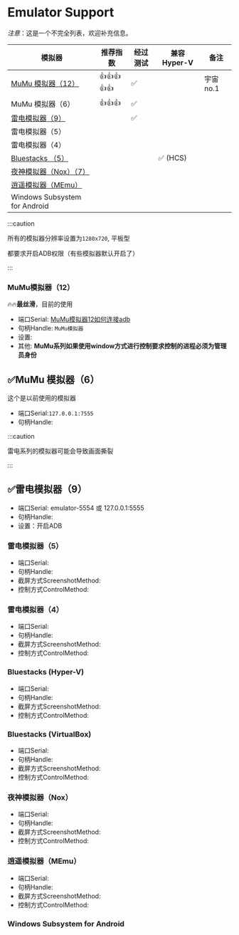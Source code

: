 # Emulator Support

*注意*：这是一个不完全列表，欢迎补充信息。

| 模拟器                                               | 推荐指数 | 经过测试 | 兼容 Hyper-V | 备注     |
| ---------------------------------------------------- | -------- | -------- | ------------ | -------- |
| [MuMu 模拟器（12）](https://mumu.163.com/index.html) | 👍👍👍👍👍    | ✅        |              | 宇宙no.1 |
| MuMu 模拟器（6）                                     | 👍👍👍      | ✅        |              |          |
| [雷电模拟器（9）](https://www.ldmnq.com/)            |          | ✅        |              |          |
| 雷电模拟器（5）                                      |          |          |              |          |
| 雷电模拟器（4）                                      |          |          |              |          |
| [Bluestacks （5）](https://www.bluestacks.cn/)       |          |          | ✅ (HCS)      |          |
| [夜神模拟器（Nox）（7）](https://www.yeshen.com/)    |          |          |              |          |
| [逍遥模拟器（MEmu）](https://www.xyaz.cn/)           |          |          |              |          |
| Windows Subsystem for Android                        |          |          |              |          |

:::caution

所有的模拟器分辨率设置为`1280x720`, 平板型

都要求开启ADB权限（有些模拟器默认开启了）

:::

### MuMu模拟器（12）

🔥🔥**最丝滑**，目前的使用

- 端口Serial:  [MuMu模拟器12如何连接adb](https://mumu.163.com/help/20230214/35047_1073151.html#a3)
- 句柄Handle: `MuMu模拟器`
- 设置: 
- 其他: **MuMu系列如果使用window方式进行控制要求控制的进程必须为管理员身份**

## ✅MuMu 模拟器（6）

这个是以前使用的模拟器

- 端口Serial:`127.0.0.1:7555`
- 句柄Handle:

:::caution

雷电系列的模拟器可能会导致画面撕裂

:::

## ✅雷电模拟器（9）

- 端口Serial: emulator-5554 或 127.0.0.1:5555
- 句柄Handle:
- 设置：开启ADB

### 雷电模拟器（5）

- 端口Serial:
- 句柄Handle:
- 截屏方式ScreenshotMethod:
- 控制方式ControlMethod:

### 雷电模拟器（4）

- 端口Serial:
- 句柄Handle:
- 截屏方式ScreenshotMethod:
- 控制方式ControlMethod:

### Bluestacks  (Hyper-V)

- 端口Serial:
- 句柄Handle:
- 截屏方式ScreenshotMethod:
- 控制方式ControlMethod:

### Bluestacks (VirtualBox)

- 端口Serial:
- 句柄Handle:
- 截屏方式ScreenshotMethod:
- 控制方式ControlMethod:

### 夜神模拟器（Nox）

- 端口Serial:
- 句柄Handle:
- 截屏方式ScreenshotMethod:
- 控制方式ControlMethod:

### 逍遥模拟器（MEmu）

- 端口Serial:
- 句柄Handle:
- 截屏方式ScreenshotMethod:
- 控制方式ControlMethod:

### Windows Subsystem for Android



